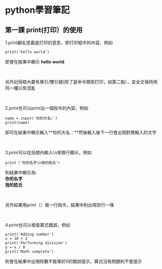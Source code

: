 # python學習筆記
## 第一課 print(打印）的使用
1.print顧名思義是打印的意思，即打印框中的內容，例如

```
print('hello world')
```

  即會在結果中顯示 **hello world**
  
&nbsp;
  
  另外記得框內要有單引/雙引號(除了是命令類型打印，如第二點），並全文保持用同一種以免混亂

&nbsp;

2.print也可以print出一個指令的內容，例如

```
name = input('你的大名:')
print(name)
```
即可在結果中顯示輸入**你的大名：**然後輸入後下一行會出現對應輸入的文字

&nbsp;

3.print可以在括號內輸入\n來換行顯示，例如

```
print（'你的名字\n我的姓氏'）
```
則結果中顯示為:
<br>
**你的名字**
<br>
**我的姓氏**

&nbsp;

另外如果用print（）做一行指令，結果中則出現空行一條

&nbsp;

4.print也可以檢查算式錯誤，例如
```
print('Adding number')
x = 10 + 2
print('Performing division')
y = x / 0
print('Math complete')
```
則會在結果中出現除數不能等於0的錯誤提示，算式沒有問題則不會提示

